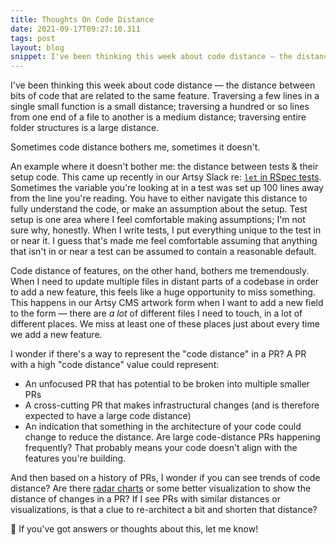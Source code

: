 ```yaml
---
title: Thoughts On Code Distance
date: 2021-09-17T09:27:10.311
tags: post
layout: blog
snippet: I've been thinking this week about code distance — the distance between bits of code that are related to the same feature. I wonder if there's a good metric for this?
---
```


I've been thinking this week about code distance — the distance between bits of code that are related to the same feature. Traversing a few lines in a single small function is a small distance; traversing a hundred or so lines from one end of a file to another is a medium distance; traversing entire folder structures is a large distance.

Sometimes code distance bothers me, sometimes it doesn't.

An example where it doesn't bother me: the distance between tests & their setup code. This came up recently in our Artsy Slack re: [`let` in RSpec tests][let-context-article]. Sometimes the variable you're looking at in a test was set up 100 lines away from the line you're reading. You have to either navigate this distance to fully understand the code, or make an assumption about the setup. Test setup is one area where I feel comfortable making assumptions; I'm not sure why, honestly. When I write tests, I put everything unique to the test in or near it. I guess that's made me feel comfortable assuming that anything that isn't in or near a test can be assumed to contain a reasonable default.

Code distance of features, on the other hand, bothers me tremendously. When I need to update multiple files in distant parts of a codebase in order to add a new feature, this feels like a huge opportunity to miss something. This happens in our Artsy CMS artwork form when I want to add a new field to the form — there are _a lot_ of different files I need to touch, in a lot of different places. We miss at least one of these places just about every time we add a new feature.

I wonder if there's a way to represent the "code distance" in a PR? A PR with a high "code distance" value could represent:

- An unfocused PR that has potential to be broken into multiple smaller PRs
- A cross-cutting PR that makes infrastructural changes (and is therefore expected to have a large code distance)
- An indication that something in the architecture of your code could change to reduce the distance. Are large code-distance PRs happening frequently? That probably means your code doesn't align with the features you're building.

And then based on a history of PRs, I wonder if you can see trends of code distance? Are there [radar charts][radar-chart] or some better visualization to show the distance of changes in a PR? If I see PRs with similar distances or visualizations, is that a clue to re-architect a bit and shorten that distance?

🤷 If you've got answers or thoughts about this, let me know!

[let-context-article]: https://www.stevenhicks.me/blog/2021/09/what-javascript-tests-could-learn-from-rspec/
[radar-chart]: https://en.wikipedia.org/wiki/Radar_chart
